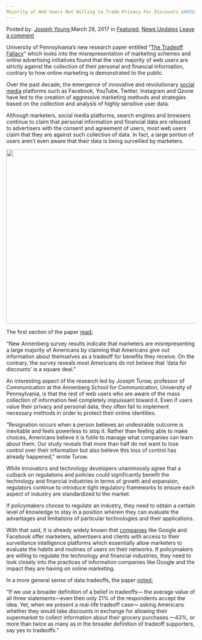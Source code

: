 ```yaml
---
Majority of Web Users Not Willing to Trade Privacy For Discounts &#038; Benefits
---
```

<article class="post-listing post-18853 post type-post status-publish format-standard has-post-thumbnail hentry category-deepdot-news category-news-updates tag-benefits tag-discounts tag-majority tag-privacy tag-trade tag-users tag-web">
    <div class="post-inner">
    <p class="post-meta">
    <span>Posted by: <a href="https://www.deepdotweb.com/author/josephyoung/" title="">Joseph Young </a></span>
    <span>March 28, 2017</span>
    <span>in <a href="https://www.deepdotweb.com/category/deepdot-news/" rel="category tag">Featured</a>, <a href="https://www.deepdotweb.com/category/news-updates/" rel="category tag">News Updates</a></span>
    <span><a href="https://www.deepdotweb.com/2017/03/28/majority-web-users-not-willing-trade-privacy-discounts-benefits/#respond">Leave a comment</a></span>
    </p>
    <div class="clear"></div>
    <div class="entry">
    <p>University of Pennsylvania’s new research paper entitled “<a href="https://www.asc.upenn.edu/sites/default/files/TradeoffFallacy_1.pdf">The Tradeoff Fallacy</a>” which looks into the misrepresentation of marketing schemes and online advertising initiatives found that the vast majority of web users are strictly against the collection of their personal and financial information, contrary to how online marketing is demonstrated to the public.</p>
    <p>Over the past decade, the emergence of innovative and revolutionary <a href="https://www.deepdotweb.com/2017/02/15/princeton-stanford-research-shows-anonymous-browsing-histories-linked-social-media/">social media</a> platforms such as Facebook, YouTube, Twitter, Instagram and Qzone have led to the creation of aggressive marketing methods and strategies based on the collection and analysis of highly sensitive user data.</p>
    <p>Although marketers, social media platforms, search engines and browsers continue to claim that personal information and financial data are released to advertisers with the consent and agreement of users, most web users claim that they are against such collection of data. In fact, a large portion of users aren’t even aware that their data is being surveilled by marketers.</p>
    <p><img class="wp-image-18861 aligncenter" src="https://www.deepdotweb.com/wp-content/uploads/2017/03/word-image-62.png" width="994" height="462" srcset="https://www.deepdotweb.com/wp-content/uploads/2017/03/word-image-62.png 1400w, https://www.deepdotweb.com/wp-content/uploads/2017/03/word-image-62-300x140.png 300w, https://www.deepdotweb.com/wp-content/uploads/2017/03/word-image-62-1024x476.png 1024w, https://www.deepdotweb.com/wp-content/uploads/2017/03/word-image-62-272x125.png 272w" sizes="(max-width: 994px) 100vw, 994px"/></p>
    <p>The first section of the paper <a href="https://www.asc.upenn.edu/sites/default/files/TradeoffFallacy_1.pdf">read:</a></p>
    <p>“New Annenberg survey results indicate that marketers are misrepresenting a large majority of Americans by claiming that Americans give out information about themselves as a tradeoff for benefits they receive. On the contrary, the survey reveals most Americans do not believe that ‘data for discounts’ is a square deal.”</p>
    <p>An interesting aspect of the research led by Joseph Turow, professor of Communication at the Annenberg School for Communication, University of Pennsylvania, is that the rest of web users who are aware of the mass collection of information feel completely impuissant toward it. Even if users value their privacy and personal data, they often fail to implement necessary methods in order to protect their online identities.</p>
    <p>“Resignation occurs when a person believes an undesirable outcome is inevitable and feels powerless to stop it. Rather than feeling able to make choices, Americans believe it is futile to manage what companies can learn about them. Our study reveals that more than half do not want to lose control over their information but also believe this loss of control has already happened,” wrote Turow.</p>
    <p>While innovators and technology developers unanimously agree that a cutback on regulations and policies could significantly benefit the technology and financial industries in terms of growth and expansion, regulators continue to introduce tight regulatory frameworks to ensure each aspect of industry are standardized to the market.</p>
    <p>If policymakers choose to regulate an industry, they need to obtain a certain level of knowledge to stay in a position wherein they can evaluate the advantages and limitations of particular technologies and their applications.</p>
    <p>With that said, it is already widely known that <a href="https://www.deepdotweb.com/2017/02/15/boston-police-department-ends-plan-monitor-darknet-social-media/">companies</a> like Google and Facebook offer marketers, advertisers and clients with access to their surveillance intelligence platforms which essentially allow marketers to evaluate the habits and routines of users on their networks. If policymakers are willing to regulate the technology and financial industries, they need to look closely into the practices of information companies like Google and the impact they are having on online marketing.</p>
    <p>In a more general sense of data tradeoffs, the paper <a href="https://www.asc.upenn.edu/sites/default/files/TradeoffFallacy_1.pdf">noted:</a></p>
    <p>“If we use a broader definition of a belief in tradeoffs— the average value of all three statements—even then only 21% of the respondents accept the idea. Yet, when we present a real-life tradeoff case— asking Americans whether they would take discounts in exchange for allowing their supermarket to collect information about their grocery purchases —43%, or more than twice as many as in the broader definition of tradeoff supporters, say yes to tradeoffs.”</p>
    </div>
    <span style="display:none"><a href="https://www.deepdotweb.com/tag/benefits/" rel="tag">benefits</a> <a href="https://www.deepdotweb.com/tag/discounts/" rel="tag">discounts</a> <a href="https://www.deepdotweb.com/tag/majority/" rel="tag">majority</a> <a href="https://www.deepdotweb.com/tag/privacy/" rel="tag">privacy</a> <a href="https://www.deepdotweb.com/tag/trade/" rel="tag">trade</a> <a href="https://www.deepdotweb.com/tag/users/" rel="tag">users</a> <a href="https://www.deepdotweb.com/tag/web/" rel="tag">web</a></span> <span style="display:none" class="updated">2017-03-28</span>
    <div style="display:none" class="vcard author" itemprop="author" itemscope itemtype="http://schema.org/Person"><strong class="fn" itemprop="name"><a href="https://www.deepdotweb.com/author/josephyoung/" title="Posts by Joseph Young" rel="author">Joseph Young</a></strong></div>
    </div>
</article>

